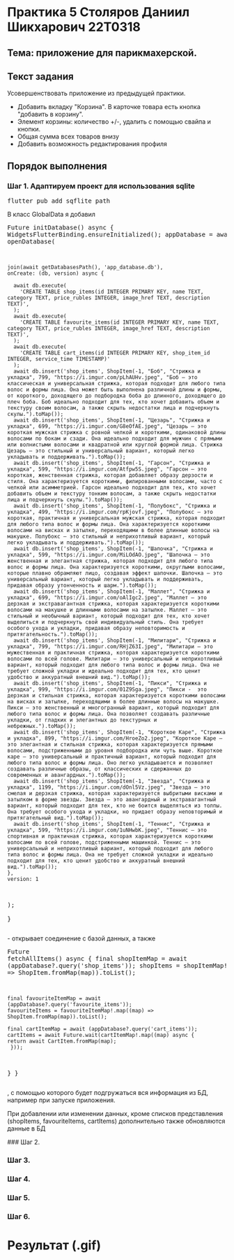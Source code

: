 # Практика 5 Столяров Даниил Шикхарович 22T0318
## Тема: приложение для парикмахерской.
## Текст задания
Усовершенствовать приложение из предыдущей практики. 
<ul>
  <li>Добавить вкладку "Корзина". В карточке товара есть кнопка "добавить в корзину".</li>
  <li>Элемент корзины: количество +/-, удалить с помощью свайпа и кнопки.</li>
  <li>Общая сумма всех товаров внизу</li>
  <li>Добавить возможность редактирования профиля</li>
</ul>

## Порядок выполнения
### Шаг 1. Адаптируем проект для использования sqlite
<pre>flutter pub add sqflite path</pre>
В класс GlobalData я добавил <pre>Future<void> initDatabase() async {
    WidgetsFlutterBinding.ensureInitialized();
    appDatabase = await openDatabase(

    join(await getDatabasesPath(), 'app_database.db'),
    onCreate: (db, version) async {

      await db.execute(
        'CREATE TABLE shop_items(id INTEGER PRIMARY KEY, name TEXT, category TEXT, price_rubles INTEGER, image_href TEXT, description TEXT)',
      );
      await db.execute(
        'CREATE TABLE favourite_items(id INTEGER PRIMARY KEY, name TEXT, category TEXT, price_rubles INTEGER, image_href TEXT, description TEXT)',
      );
      await db.execute(
        'CREATE TABLE cart_items(id INTEGER PRIMARY KEY, shop_item_id INTEGER, service_time TIMESTAMP)'
      );
      await db.insert('shop_items', ShopItem(-1, "Боб", "Стрижка и укладка", 799, "https://i.imgur.com/pLhAUHv.jpeg", "Боб — это классическая и универсальная стрижка, которая подходит для любого типа волос и формы лица. Она может быть выполнена различной длины и формы, от короткого, доходящего до подбородка боба до длинного, доходящего до плеч боба. Боб идеально подходит для тех, кто хочет добавить объем и текстуру своим волосам, а также скрыть недостатки лица и подчеркнуть скулы.").toMap());
      await db.insert('shop_items', ShopItem(-1, "Цезарь", "Стрижка и укладка", 699, "https://i.imgur.com/G8eOfAE.jpeg", "Цезарь — это короткая мужская стрижка с ровной челкой и короткими, одинаковой длины волосами по бокам и сзади. Она идеально подходит для мужчин с прямыми или волнистыми волосами и квадратной или круглой формой лица. Стрижка Цезарь — это стильный и универсальный вариант, который легко укладывать и поддерживать.").toMap());
      await db.insert('shop_items', ShopItem(-1, "Гарсон", "Стрижка и укладка", 599, "https://i.imgur.com/Atfpw5S.jpeg", "Гарсон — это короткая, женственная стрижка, которая добавляет образу дерзости и стиля. Она характеризуется короткими, филированными волосами, часто с челкой или асимметрией. Гарсон идеально подходит для тех, кто хочет добавить объем и текстуру тонким волосам, а также скрыть недостатки лица и подчеркнуть скулы.").toMap());
      await db.insert('shop_items', ShopItem(-1, "Полубокс", "Стрижка и укладка", 499, "https://i.imgur.com/rpKjovf.jpeg", "Полубокс — это короткая, практичная и универсальная мужская стрижка, которая подходит для любого типа волос и формы лица. Она характеризуется короткими волосами на висках и затылке, переходящими в более длинные волосы на макушке. Полубокс — это стильный и неприхотливый вариант, который легко укладывать и поддерживать.").toMap());
      await db.insert('shop_items', ShopItem(-1, "Шапочка", "Стрижка и укладка", 599, "https://i.imgur.com/MiLOdAO.jpeg", "Шапочка — это женственная и элегантная стрижка, которая подходит для любого типа волос и формы лица. Она характеризуется короткими, округлыми волосами, которые плавно обрамляют лицо, создавая эффект шапочки. Шапочка — это универсальный вариант, который легко укладывать и поддерживать, придавая образу утонченность и шарм.").toMap());
      await db.insert('shop_items', ShopItem(-1, "Маллет", "Стрижка и укладка", 699, "https://i.imgur.com/oAlIgc2.jpeg", "Маллет — это дерзкая и экстравагантная стрижка, которая характеризуется короткими волосами на макушке и длинными волосами на затылке. Маллет — это стильный и необычный вариант, который подходит для тех, кто хочет выделиться и подчеркнуть свой индивидуальный стиль. Она требует особого ухода и укладки, придавая образу неповторимость и притягательность.").toMap());
      await db.insert('shop_items', ShopItem(-1, "Милитари", "Стрижка и укладка", 799, "https://i.imgur.com/RHjZ63I.jpeg", "Милитари — это мужественная и практичная стрижка, которая характеризуется короткими волосами по всей голове. Милитари — это универсальный и неприхотливый вариант, который подходит для любого типа волос и формы лица. Она не требует сложной укладки и идеально подходит для тех, кто ценит удобство и аккуратный внешний вид.").toMap());
      await db.insert('shop_items', ShopItem(-1, "Пикси", "Стрижка и укладка", 999, "https://i.imgur.com/01Z9Sga.jpeg", "Пикси -  это дерзкая и стильная стрижка, которая характеризуется короткими волосами на висках и затылке, переходящими в более длинные волосы на макушке. Пикси — это женственный и многогранный вариант, который подходит для любого типа волос и формы лица. Она позволяет создавать различные укладки, от гладких и элегантных до текстурных и небрежных.").toMap());
      await db.insert('shop_items', ShopItem(-1, "Короткое Каре", "Стрижка и укладка", 899, "https://i.imgur.com/HroeZo2.jpeg", "Короткое Каре — это элегантная и стильная стрижка, которая характеризуется прямыми волосами, подстриженными до уровня подбородка или чуть выше. Короткое каре — это универсальный и практичный вариант, который подходит для любого типа волос и формы лица. Оно легко укладывается и позволяет создавать различные образы, от классических и сдержанных до современных и авангардных.").toMap());
      await db.insert('shop_items', ShopItem(-1, "Звезда", "Стрижка и укладка", 1199, "https://i.imgur.com/dOnl5Vz.jpeg", "Звезда — это смелая и дерзкая стрижка, которая характеризуется выбритыми висками и затылком в форме звезды. Звезда — это авангардный и экстравагантный вариант, который подходит для тех, кто не боится выделяться из толпы. Она требует особого ухода и укладки, но придает образу неповторимый и притягательный вид.").toMap());
      await db.insert('shop_items', ShopItem(-1, "Теннис", "Стрижка и укладка", 599, "https://i.imgur.com/1uNHwbK.jpeg", "Теннис — это спортивная и практичная стрижка, которая характеризуется короткими волосами по всей голове, подстриженными машинкой. Теннис — это универсальный и неприхотливый вариант, который подходит для любого типа волос и формы лица. Она не требует сложной укладки и идеально подходит для тех, кто ценит удобство и аккуратный внешний вид.").toMap());
    },
    version: 1
  );    
}</pre> - открывает соединение с базой данных,
а также <pre>Future<void> fetchAllItems() async {
    final shopItemMap = await (appDatabase?.query('shop_items'));
    shopItems = shopItemMap!.map((map) => ShopItem.fromMap(map)).toList();

    final favouriteItemMap = await (appDatabase?.query('favourite_items'));
    favouriteItems = favouriteItemMap!.map((map) => ShopItem.fromMap(map)).toList();

    final cartItemMap = await (appDatabase?.query('cart_items'));
    cartItems = await Future.wait(cartItemMap!.map((map) async {
    return await CartItem.fromMap(map);
     }));
  }
}</pre>, с помощью которого будет подгружаться вся информация из БД, например при запуске приложения.

<p>При добавлении или изменении данных, кроме списков представления (shopItems, favouriteItems, cartItems) дополнительно также обновляются данные в БД</p>
### Шаг 2.


### Шаг 3.



### Шаг 4.


### Шаг 5.


### Шаг 6. 


# Результат (.gif)

